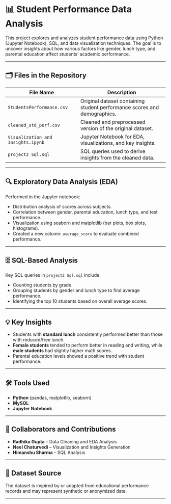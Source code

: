 # 📊 Student Performance Data Analysis

This project explores and analyzes student performance data using Python (Jupyter Notebook), SQL, and data visualization techniques. The goal is to uncover insights about how various factors like gender, lunch type, and parental education affect students’ academic performance.

---

## 🗂️ Files in the Repository

| File Name                    | Description |
|-----------------------------|-------------|
| `StudentsPerformance.csv`   | Original dataset containing student performance scores and demographics. |
| `cleaned_std_perf.csv`      | Cleaned and preprocessed version of the original dataset. |
| `Visualization and Insights.ipynb` | Jupyter Notebook for EDA, visualizations, and key insights. |
| `project2 Sql.sql`          | SQL queries used to derive insights from the cleaned data. |

---

## 🔍 Exploratory Data Analysis (EDA)

Performed in the Jupyter notebook:
- Distribution analysis of scores across subjects.
- Correlation between gender, parental education, lunch type, and test performance.
- Visualization using seaborn and matplotlib (bar plots, box plots, histograms).
- Created a new column: `average_score` to evaluate combined performance.

---

## 🗄️ SQL-Based Analysis

Key SQL queries in `project2 Sql.sql` include:
- Counting students by grade.
- Grouping students by gender and lunch type to find average performance.
- Identifying the top 10 students based on overall average scores.

---

## 💡 Key Insights

- Students with **standard lunch** consistently performed better than those with reduced/free lunch.
- **Female students** tended to perform better in reading and writing, while **male students** had slightly higher math scores.
- Parental education levels showed a positive trend with student performance.

---

## 🛠️ Tools Used

- **Python** (pandas, matplotlib, seaborn)
- **MySQL**
- **Jupyter Notebook**

---

## 👥 Collaborators and Contributions

- **Radhika Gupta** – Data Cleaning and EDA Analysis  
- **Neel Chaturvedi** – Visualization and Insights Generation  
- **Himanshu Sharma** – SQL Analysis

---

## 📁 Dataset Source

The dataset is inspired by or adapted from educational performance records and may represent synthetic or anonymized data.

---
